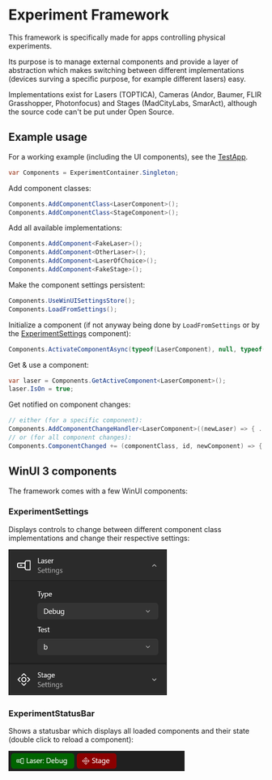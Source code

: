 # Experiment Framework

This framework is specifically made for apps controlling physical experiments.

Its purpose is to manage external components and provide a layer of abstraction which makes switching between different implementations (devices surving a specific purpose, for example different lasers) easy.

Implementations exist for Lasers (TOPTICA), Cameras (Andor, Baumer, FLIR Grasshopper, Photonfocus) and Stages (MadCityLabs, SmarAct), although the source code can't be put under Open Source.

## Example usage

For a working example (including the UI components), see the [TestApp](TestApp).

```c#
var Components = ExperimentContainer.Singleton;
```

Add component classes:
```c#
Components.AddComponentClass<LaserComponent>();
Components.AddComponentClass<StageComponent>();
```

Add all available implementations:
```c#
Components.AddComponent<FakeLaser>();
Components.AddComponent<OtherLaser>();
Components.AddComponent<LaserOfChoice>();
Components.AddComponent<FakeStage>();
```

Make the component settings persistent:
```c#
Components.UseWinUISettingsStore();
Components.LoadFromSettings();
```

Initialize a component (if not anyway being done by `LoadFromSettings` or by the [ExperimentSettings](#experimentsettings) component):
```c#
Components.ActivateComponentAsync(typeof(LaserComponent), null, typeof(FakeLaser).Name, new FakeLaserSettings());
```

Get & use a component:
```c#
var laser = Components.GetActiveComponent<LaserComponent>();
laser.IsOn = true;
```

Get notified on component changes:
```c#
// either (for a specific component):
Components.AddComponentChangeHandler<LaserComponent>((newLaser) => { ... });
// or (for all component changes):
Components.ComponentChanged += (componentClass, id, newComponent) => { ... };
```

## WinUI 3 components

The framework comes with a few WinUI components:

### ExperimentSettings
Displays controls to change between different component class implementations and change their respective settings:

<img src="Assets/ExperimentSettings.png" alt="Screenshot of the ExperimentSettings" height="288">

### ExperimentStatusBar
Shows a statusbar which displays all loaded components and their state (double click to reload a component):

<img src="Assets/ExperimentStatusBar.png" alt="Screenshot of the ExperimentStatusBar" height="40">
